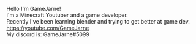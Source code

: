 Hello I'm GameJarne!          
I'm a Minecraft Youtuber and a game developer.           
Recently I've been learning blender and trying to get better at game dev.               
https://youtube.com/GameJarne   
My discord is: GameJarne#5099


<!---
GameJarne/GameJarne is a ✨ special ✨ repository because its `README.md` (this file) appears on your GitHub profile.
You can click the Preview link to take a look at your changes.
--->
